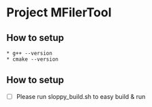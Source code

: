 # Project MFilerTool

## How to setup

    * g++ --version
    * cmake --version

## How to setup

- [ ] Please run sloppy_build.sh to easy build & run
